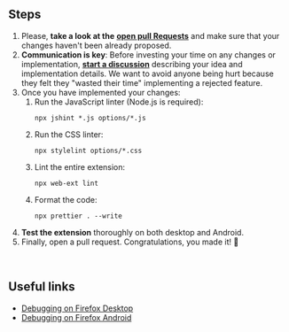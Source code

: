 ## Steps

1. Please, **take a look at the** [**open pull
   Requests**](https://github.com/dmlls/yang/pulls) and make sure that your
   changes haven't been already proposed.
2. **Communication is key**: Before investing your time on any changes or
   implementation, [**start a
   discussion**](https://github.com/dmlls/yang/discussions/new?category=ideas)
   describing your idea and implementation details. We want to avoid anyone
   being hurt because they felt they "wasted their time" implementing a rejected
   feature.
3. Once you have implemented your changes:
   1. Run the JavaScript linter (Node.js is required):
      ```console
      npx jshint *.js options/*.js
      ```
   2. Run the CSS linter:
      ```console
      npx stylelint options/*.css
      ```
   3. Lint the entire extension:
      ```console
      npx web-ext lint
      ```
   4. Format the code:
      ```console
      npx prettier . --write
      ```
4. **Test the extension** thoroughly on both desktop and Android.
5. Finally, open a pull request. Congratulations, you made it! 🥳

<br>

## Useful links

- [Debugging on Firefox
  Desktop](https://developer.mozilla.org/en-US/docs/Mozilla/Add-ons/WebExtensions/Your_first_WebExtension#installing)
- [Debugging on Firefox
  Android](https://extensionworkshop.com/documentation/develop/developing-extensions-for-firefox-for-android/)

